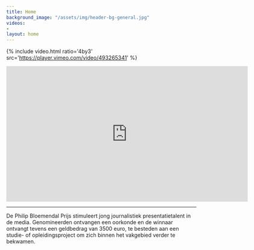 ```yaml
---
title: Home
background_image: "/assets/img/header-bg-general.jpg"
videos:
- 
layout: home
---
```


{% include video.html ratio='4by3' src='https://player.vimeo.com/video/493265341' %}

<iframe src="https://player.vimeo.com/video/493265341" width="640" height="360" frameborder="0" allow="autoplay; fullscreen" allowfullscreen></iframe>

---

De Philip Bloemendal Prijs stimuleert jong journalistiek presentatietalent in de media. Genomineerden ontvangen een oorkonde en de winnaar ontvangt tevens een geldbedrag van 3500 euro, te besteden aan een studie- of opleidingsproject om zich binnen het vakgebied verder te bekwamen.
